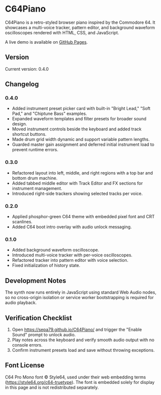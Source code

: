 # C64Piano

C64Piano is a retro-styled browser piano inspired by the Commodore 64. It showcases a multi-voice tracker, pattern editor, and background waveform oscilloscopes rendered with HTML, CSS, and JavaScript.

A live demo is available on [GitHub Pages](https://sepa79.github.io/C64Piano/).

## Version

Current version: 0.4.0

## Changelog

### 0.4.0
- Added instrument preset picker card with built-in "Bright Lead," "Soft Pad," and "Chiptune Bass" examples.
- Expanded waveform templates and filter presets for broader sound design.
- Moved instrument controls beside the keyboard and added track shortcut buttons.
- Made drum grid width dynamic and support variable pattern lengths.
- Guarded master gain assignment and deferred initial instrument load to prevent runtime errors.

### 0.3.0
- Refactored layout into left, middle, and right regions with a top bar and bottom drum machine.
- Added tabbed middle editor with Track Editor and FX sections for instrument management.
- Introduced right-side trackers showing selected tracks per voice.

### 0.2.0
- Applied phosphor-green C64 theme with embedded pixel font and CRT scanlines.
- Added C64 boot intro overlay with audio unlock messaging.

### 0.1.0
- Added background waveform oscilloscope.
- Introduced multi-voice tracker with per-voice oscilloscopes.
- Refactored tracker into pattern editor with voice selection.
- Fixed initialization of history state.

## Development Notes

The synth now runs entirely in JavaScript using standard Web Audio nodes, so no cross-origin isolation or service worker bootstrapping is required for audio playback.

## Verification Checklist

1. Open https://sepa79.github.io/C64Piano/ and trigger the "Enable Sound" prompt to unlock audio.
2. Play notes across the keyboard and verify smooth audio output with no console errors.
3. Confirm instrument presets load and save without throwing exceptions.

## Font License

C64 Pro Mono font © Style64, used under their web embedding terms (https://style64.org/c64-truetype). The font is embedded solely for display in this page and is not redistributed separately.

